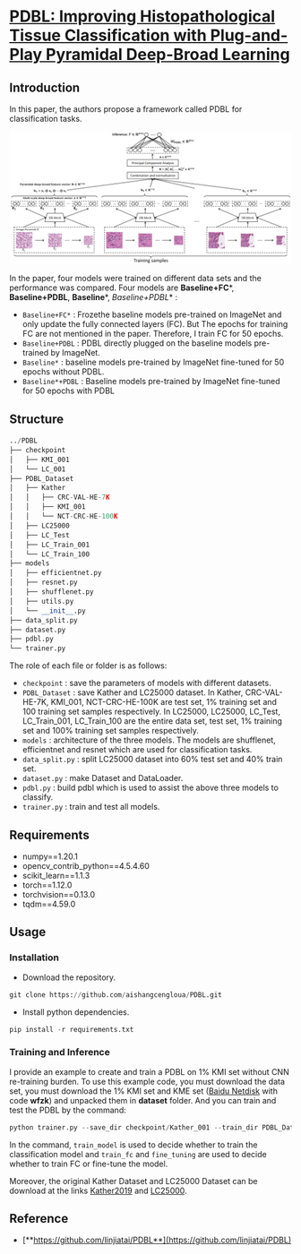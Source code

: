 # [PDBL: Improving Histopathological Tissue Classification with Plug-and-Play Pyramidal Deep-Broad Learning](https://ieeexplore.ieee.org/document/9740140)

## Introduction

In this paper, the authors propose a framework called PDBL for classification tasks.

![outline](https://github.com/linjiatai/PDBL/raw/main/PDBL.png)

In the paper, four models were trained on different data sets and the performance was compared. Four models are **Baseline+FC***, **Baseline+PDBL**, **Baseline***, **Baseline*+PDBL** :

- `Baseline+FC*` : Frozethe baseline models pre-trained on ImageNet and only update the fully connected layers (FC). But The epochs for training FC are not mentioned in the paper. Therefore, I train FC for 50 epochs.
- `Baseline+PDBL`  : PDBL directly plugged on the baseline models pre-trained by ImageNet.
- `Baseline*` : baseline models pre-trained by ImageNet fine-tuned for 50 epochs without PDBL.
- `Baseline*+PDBL`  : Baseline models pre-trained by ImageNet fine-tuned for 50 epochs with PDBL

## Structure

```python
../PDBL
├── checkpoint
│   ├── KMI_001
│   └── LC_001
├── PDBL_Dataset
│   ├── Kather
│   │   ├── CRC-VAL-HE-7K
│   │   ├── KMI_001
│   │   └── NCT-CRC-HE-100K
│   ├── LC25000
│   ├── LC_Test
│   ├── LC_Train_001
│   └── LC_Train_100
├── models
│   ├── efficientnet.py
│   ├── resnet.py
│   ├── shufflenet.py
│   ├── utils.py
│   └── __init__.py
├── data_split.py
├── dataset.py
├── pdbl.py
└── trainer.py
```

The role of each file or folder is as follows:

- `checkpoint` : save the parameters of models with different datasets.
- `PDBL_Dataset` : save Kather and LC25000 dataset. In Kather, CRC-VAL-HE-7K, KMI_001, NCT-CRC-HE-100K are test set, 1% training set and 100 training set samples respectively. In LC25000, LC25000, LC_Test, LC_Train_001, LC_Train_100 are the entire data set, test set, 1% training set and 100% training set samples respectively.
- `models` : architecture of the three models. The models are shufflenet, efficientnet and resnet which are used for classification tasks.
- `data_split.py` : split LC25000 dataset into 60% test set and 40% train set.
- `dataset.py` : make Dataset and DataLoader.
- `pdbl.py` : build pdbl which is used to assist the above three models to classify.
- `trainer.py` : train and test all models.

## Requirements

- numpy==1.20.1
- opencv_contrib_python==4.5.4.60
- scikit_learn==1.1.3
- torch==1.12.0
- torchvision==0.13.0
- tqdm==4.59.0

## Usage

### Installation

- Download the repository.

```python
git clone https://github.com/aishangcengloua/PDBL.git
```

- Install python dependencies.

```python
pip install -r requirements.txt
```

### Training and Inference

I provide an example to create and train a PDBL on 1% KMI set without CNN re-training burden. To use this example code, you must download the data set, you must download the 1% KMI set and KME set ([Baidu Netdisk](https://pan.baidu.com/s/1gLRDYK2lmgoLlZuzLcNIfw?pwd=wfzk) with code **wfzk**) and unpacked them in **dataset** folder. And you can train and test the PDBL by the command:

```python
python trainer.py --save_dir checkpoint/Kather_001 --train_dir PDBL_Dataset/Kather/KMI_001 --val_dir PDBL_Dataset/Kather/CRC-VAL-HE-7K --n_classes 9 --train_model False --train_fc False --fine_tuning False
```

In the command, `train_model` is used to decide whether to train the classification model and `train_fc` and `fine_tuning` are used to decide whether to train FC or fine-tune the model.

Moreover, the original Kather Dataset and LC25000 Dataset can be download at the links [Kather2019](https://zenodo.org/record/1214456) and [LC25000](https://github.com/tampapath/lung_colon_image_set).

## Reference

- [**https://github.com/linjiatai/PDBL**](https://github.com/linjiatai/PDBL)